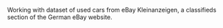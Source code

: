 Working with dataset of used cars from eBay Kleinanzeigen, a classifieds section of the German eBay website.
